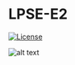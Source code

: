 # LPSE-E2
[![License](https://img.shields.io/badge/license-MIT-red.svg)](https://raw.githubusercontent.com/seimpairiyun/LPSE-E2/master/LICENSE)

![alt text](https://i.ibb.co/rFgdqDh/LPSE-2E.png "Penampakan")
